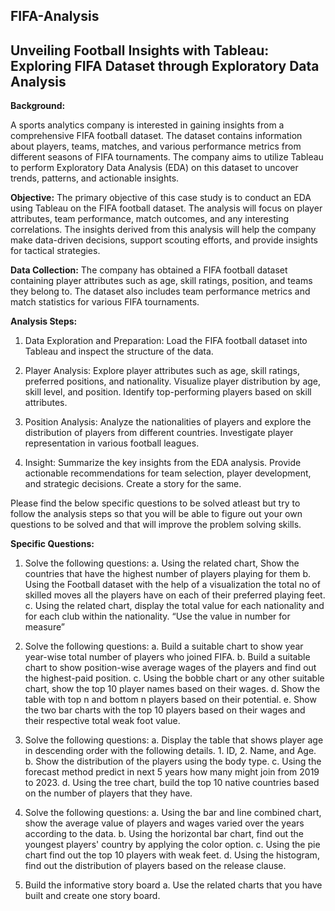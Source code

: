 ## FIFA-Analysis
## Unveiling Football Insights with Tableau: Exploring FIFA Dataset through Exploratory Data Analysis 

**Background:**

A sports analytics company is interested in gaining insights from a comprehensive FIFA football dataset. The dataset contains information about players, teams, matches, and various performance metrics from different seasons of FIFA tournaments. The company aims to utilize Tableau to perform Exploratory Data Analysis (EDA) on this dataset to uncover trends, patterns, and actionable insights.

**Objective:**
The primary objective of this case study is to conduct an EDA using Tableau on the FIFA football dataset. The analysis will focus on player attributes, team performance, match outcomes, and any interesting correlations. The insights derived from this analysis will help the company make data-driven decisions, support scouting efforts, and provide insights for tactical strategies.

**Data Collection:**
The company has obtained a FIFA football dataset containing player attributes such as age, skill ratings, position, and teams they belong to. The dataset also includes team performance metrics and match statistics for various FIFA tournaments.


**Analysis Steps:**
1. Data Exploration and Preparation:
Load the FIFA football dataset into Tableau and inspect the structure of the data.

2. Player Analysis:
Explore player attributes such as age, skill ratings, preferred positions, and nationality.
Visualize player distribution by age, skill level, and position.
Identify top-performing players based on skill attributes.

3. Position Analysis:
Analyze the nationalities of players and explore the distribution of players from different countries.
Investigate player representation in various football leagues.

4. Insight:
Summarize the key insights from the EDA analysis.
Provide actionable recommendations for team selection, player development, and strategic decisions. Create a story for the same.


Please find the below specific questions to be solved atleast but try to follow the analysis steps so that you will be able to figure out your own questions to be solved and that will improve the problem solving skills. 

**Specific Questions:**

1.	Solve the following questions:
a.	Using the related chart, Show the countries that have the highest number of players playing for them
b.	Using the Football dataset with the help of a visualization the total no of skilled moves all the players have on each of their preferred playing feet.
c.	Using the related chart, display the total value for each nationality and for each club within the nationality. “Use the value in number for measure”

2.	Solve the following questions:
a.	Build a suitable chart to show year year-wise total number of players who joined FIFA.
b.	Build a suitable chart to show position-wise average wages of the players and find out the highest-paid position.
c.	Using the bobble chart or any other suitable chart, show the top 10 player names based on their wages. 
d.	Show the table with top n and bottom n players based on their potential. 
e.	Show the two bar charts with the top 10 players based on their wages and their respective total weak foot value.

3.	Solve the following questions:
a.	Display the table that shows player age in descending order with the following details. 1. ID, 2. Name, and Age.
b.	Show the distribution of the players using the body type.
c.	Using the forecast method predict in next 5 years how many might join from 2019 to 2023.
d.	Using the tree chart, build the top 10 native countries based on the number of players that they have.

4.	Solve the following questions:
a.	Using the bar and line combined chart, show the average value of players and wages varied over the years according to the data.
b.	Using the horizontal bar chart, find out the youngest players' country by applying the color option.
c.	Using the pie chart find out the top 10 players with weak feet.
d.	Using the histogram, find out the distribution of players based on the release clause.

5.	Build the informative story board
a.	Use the related charts that you have built and create one story board.
